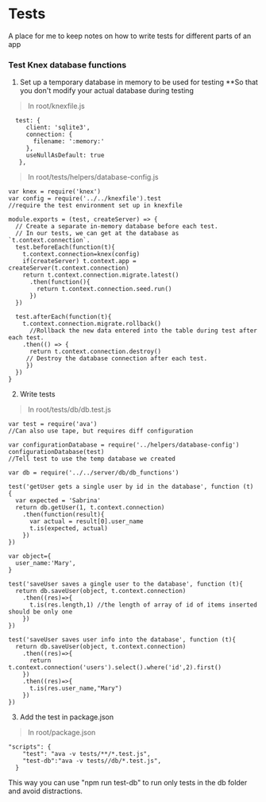 # Tests
A place for me to keep notes on how to write tests for different parts of an app

### Test Knex database functions
1. Set up a temporary database in memory to be used for testing
**So that you don't modify your actual database during testing
> In root/knexfile.js
```
  test: {
     client: 'sqlite3',
     connection: {
       filename: ':memory:'
     },
     useNullAsDefault: true
   },
```
> In root/tests/helpers/database-config.js
```
var knex = require('knex')
var config = require('../../knexfile').test
//require the test environment set up in knexfile

module.exports = (test, createServer) => {
  // Create a separate in-memory database before each test.
  // In our tests, we can get at the database as `t.context.connection`.
  test.beforeEach(function(t){
    t.context.connection=knex(config)
    if(createServer) t.context.app = createServer(t.context.connection)
    return t.context.connection.migrate.latest()
      .then(function(){
        return t.context.connection.seed.run()
      })
  })

  test.afterEach(function(t){
    t.context.connection.migrate.rollback()
      //Rollback the new data entered into the table during test after each test.
    .then(() => {
      return t.context.connection.destroy()
     // Destroy the database connection after each test.
     })
  })
}
```
2. Write tests
> In root/tests/db/db.test.js
```
var test = require('ava')
//Can also use tape, but requires diff configuration

var configurationDatabase = require('../helpers/database-config')
configurationDatabase(test)
//Tell test to use the temp database we created

var db = require('../../server/db/db_functions')

test('getUser gets a single user by id in the database', function (t) {
  var expected = 'Sabrina'
  return db.getUser(1, t.context.connection)
    .then(function(result){
      var actual = result[0].user_name
      t.is(expected, actual)
    })
})

var object={
  user_name:'Mary',
}

test('saveUser saves a gingle user to the database', function (t){
  return db.saveUser(object, t.context.connection)
    .then((res)=>{
      t.is(res.length,1) //the length of array of id of items inserted should be only one
    })
})

test('saveUser saves user info into the database', function (t){
  return db.saveUser(object, t.context.connection)
    .then((res)=>{
      return t.context.connection('users').select().where('id',2).first()
    })
    .then((res)=>{
      t.is(res.user_name,"Mary")
    })
})
```
3. Add the test in package.json
> In root/package.json
```
"scripts": {
    "test": "ava -v tests/**/*.test.js",
    "test-db":"ava -v tests//db/*.test.js",
  }
```
This way you can use "npm run test-db" to run only tests in the db folder and avoid distractions.
